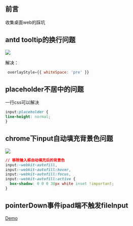 ## 前言

收集桌面web的踩坑

## antd tooltip的换行问题
![](https://cdn.jsdelivr.net/gh/chenxiaoyao6228/cloudimg@main/2023/antd-tooltip.png)

解决： 
```jsx
 overlayStyle={{ whiteSpace: 'pre' }}
```


## placeholder不居中的问题

一行css可以解决
```css
input:placeholder {
line-height: normal; 
}
```

## chrome下input自动填充背景色问题

![](https://cdn.jsdelivr.net/gh/chenxiaoyao6228/cloudimg@main/2023/chrome-auto-fill-background-color.png)

```css
// 移除输入框自动填充后的背景色
input:-webkit-autofill,
input:-webkit-autofill:hover,
input:-webkit-autofill:focus,
input:-webkit-autofill:active {
  box-shadow: 0 0 0 30px white inset !important;
}
```


## pointerDown事件ipad端不触发fileInput

[Demo](./_demo/pointer-down-input-file/index.html)